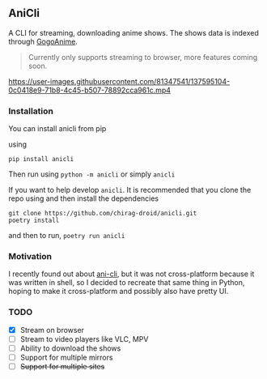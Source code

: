 ## AniCli

A CLI for streaming, downloading anime shows.
The shows data is indexed through [GogoAnime](https://gogoanime.pe).

> Currently only supports streaming to browser, more features coming soon.

https://user-images.githubusercontent.com/81347541/137595104-0c0418e9-71b8-4c45-b507-78892cca961c.mp4

### Installation
You can install anicli from pip

 using
```
pip install anicli
```
Then run using `python -m anicli` or simply `anicli`

If you want to help develop `anicli`. It is recommended that you clone the repo using and then install the dependencies
```
git clone https://github.com/chirag-droid/anicli.git
poetry install
```
and then to run, `poetry run anicli`

### Motivation

I recently found out about [ani-cli](https://github.com/pystardust/ani-cli), but it was not cross-platform because it was written in shell, so I decided to recreate that same thing in Python, hoping to make it cross-platform and possibly also have pretty UI.

### TODO
- [x] Stream on browser
- [ ] Stream to video players like VLC, MPV
- [ ] Ability to download the shows
- [ ] Support for multiple mirrors
- [ ] ~~Support for multiple sites~~
